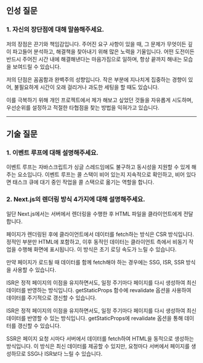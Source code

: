 ## 인성 질문

### 1. 자신의 장단점에 대해 말씀해주세요.

저의 장점은 끈기와 책임감입니다.
주어진 요구 사항이 있을 때, 그 문제가 무엇이든 깊이 파고들어 분석하고, 해결책을 찾아내기 위해 많은 노력을 기울입니다. 어떤 도전이든 반드시 주어진 시간 내에 해결해낸다는 마음가짐으로 일하며, 항상 끝까지 해내는 모습을 보여드릴 수 있습니다.

저의 단점은 꼼꼼함과 완벽주의 성향입니다.
작은 부분에 지나치게 집중하는 경향이 있어, 불필요하게 시간이 오래 걸리거나 과도한 세팅을 할 때도 있습니다.

이를 극복하기 위해 개인 프로젝트에서 제가 해보고 싶었던 것들을 자유롭게 시도하며, 우선순위를 설정하고 적절한 타협점을 찾는 방법을 익혀가고 있습니다.

---

## 기술 질문

### 1. 이벤트 루프에 대해 설명해주세요.

이벤트 루프는 자바스크립트가 싱글 스레드임에도 불구하고 동시성을 지원할 수 있게 해주는 요소입니다.
이벤트 루프는 콜 스택이 비어 있는지 지속적으로 확인하고, 비어 있다면 태스크 큐에 대기 중인 작업을 콜 스택으로 옮기는 역할을 합니다.

### 2. Next.js의 렌더링 방식 4가지에 대해 설명해주세요.

일단 Next.js에서는 서버에서 렌더링을 수행한 후 HTML 파일을 클라이언트에게 전달합니다.

페이지가 렌더링된 후에 클라이언트에서 데이터를 fetch하는 방식은 CSR 방식입니다.
정적인 부분만 HTML에 포함하고, 이후 동적인 데이터는 클라이언트 측에서 비동기 작업을 수행해 화면에 표시됩니다. 이 방식은 초기 로딩 속도가 느릴 수 있습니다.

만약 페이지가 로드될 때 데이터를 함께 fetch해야 하는 경우에는 SSG, ISR, SSR 방식을 사용할 수 있습니다.

ISR은 정적 페이지의 이점을 유지하면서도, 일정 주기마다 페이지를 다시 생성하여 최신 데이터를 반영하는 방식입니다. getStaticProps 함수에 revalidate 옵션을 사용하여 데이터를 주기적으로 갱신할 수 있습니다.

ISR은 정적 페이지의 이점을 유지하면서도, 일정 주기마다 페이지를 다시 생성하여 최신 데이터를 반영할 수 있는 방식입니다. getStaticProps에 revalidate 옵션을 통해 데이터를 갱신할 수 있습니다.

SSR은 페이지 요청 시마다 서버에서 데이터를 fetch하여 HTML을 동적으로 생성하는 방식입니다. 이 방식은 최신 데이터를 제공할 수 있지만, 요청마다 서버에서 페이지를 생성하므로 SSG나 ISR보다 느릴 수 있습니다.
